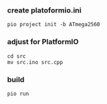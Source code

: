 
### create platoformio.ini
```
pio project init -b ATmega2560
```

### adjust for PlatformIO
```
cd src
mv src.ino src.cpp
```

### build
```
pio run
```
